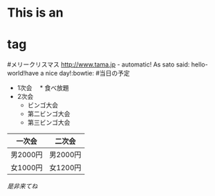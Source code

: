 # This is an <h1> tag
#メリークリスマス
http://www.tama.jp - automatic!
As sato said: hello-world!have a nice day!:bowtie:
#当日の予定
* 1次会
　* 食べ放題
* 2次会
  * ビンゴ大会
  * 第二ビンゴ大会
  * 第三ビンゴ大会
  
 一次会 | 二次会
------------ | -------------
男2000円 | 男2000円
女1000円| 女1200円


_是非来てね_
